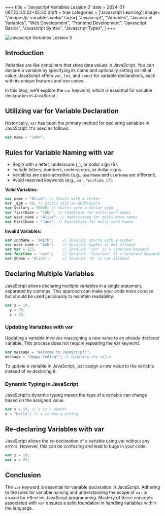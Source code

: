 +++
title = 'Javascript Variables Lession 3'
date = 2024-01-08T22:30:22+05:30
draft = true
categories = ['Javascript Learning']
image= "/images/js-variables.webp"
tags=[
    "Javascript",
    "Variables",
    "Javascript Variables",
    "Web Development",
    "Frontend Development",
    "Javascript Basics",
    "Javascript Syntax",
    "Javascript Types",
]
+++

![Javascript Variables Lession 3](/images/js-variables.webp)
## Introduction

Variables are like containers that store data values in JavaScript. You can declare a variable by specifying its name and optionally setting an initial value. JavaScript offers `var`, `let`, and `const` for variable declarations, each with its unique features and use cases.

In this blog, we'll explore the `var` keyword, which is essential for variable declaration in JavaScript.

## Utilizing var for Variable Declaration

Historically, `var` has been the primary method for declaring variables in JavaScript. It's used as follows:

```javascript
var name = "John";
```

## Rules for Variable Naming with var

- Begin with a letter, underscore (\_), or dollar sign ($).
- Include letters, numbers, underscores, or dollar signs.
- Variables are case-sensitive (e.g., `userName` and `UserName` are different).
- Avoid reserved keywords (e.g., `var`, `function`, `if`).

**Valid Variables:**

```javascript
var name = "Alice"; // Starts with a letter
var _age = 30; // Starts with an underscore
var $salary = 50000; // Starts with a dollar sign
var firstName = "John"; // CamelCase for multi-word names
var user_name = "Alice"; // Underscored for multi-word names
var FirstName = "Jane"; // PascalCase for multi-word names
```

**Invalid Variables:**

```javascript
var 2ndName = 'Smith';    // Invalid: starts with a number
var user-name = 'Bob';    // Invalid: hyphen is not allowed
var var = 123;            // Invalid: 'var' is a reserved keyword
var function = 'user';    // Invalid: 'function' is a reserved keyword
var @name = 'Alice';      // Invalid: '@' is not allowed
```

## Declaring Multiple Variables

JavaScript allows declaring multiple variables in a single statement, separated by commas. This approach can make your code more concise but should be used judiciously to maintain readability.

```javascript
var x = 10,
  y = 20,
  z = 30;
```

### Updating Variables with var

Updating a variable involves reassigning a new value to an already declared variable. This process does not require repeating the var keyword.

```javascript
var message = "Welcome to JavaScript!";
message = "Happy Coding!"; // Updating the value
```

To update a variable in JavaScript, just assign a new value to the variable instead of re-declaring it.

### Dynamic Typing in JavaScript

JavaScript's dynamic typing means the type of a variable can change based on the assigned value.

```javascript
var x = 10; // x is a number
x = "Hello"; // x is now a string
```

## Re-declaring Variables with var

JavaScript allows the re-declaration of a variable using var without any errors. However, this can be confusing and lead to bugs in your code.

```javascript
var x = 10;
var x = 20;
```

## Conclusion

The `var` keyword is essential for variable declaration in JavaScript. Adhering to the rules for variable naming and understanding the scope of `var` is crucial for effective JavaScript programming. Mastery of these concepts associated with `var` ensures a solid foundation in handling variables within the language.

